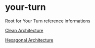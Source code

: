 # your-turn
Root for Your Turn reference informations

[Clean Architecture](CleanArch.md)

[Hexagonal Architecture](Hexagonal.md)
